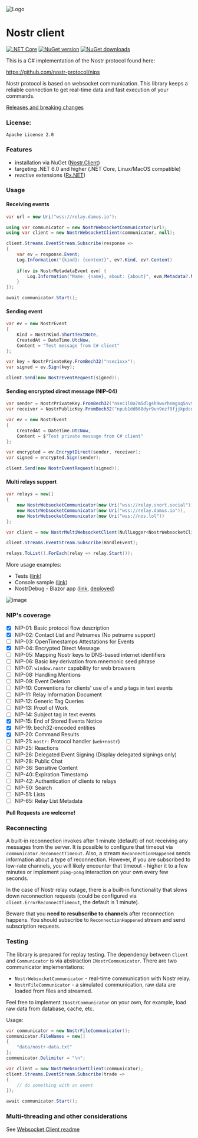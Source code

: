 ![Logo](https://raw.githubusercontent.com/Marfusios/nostr-client/master/nostr.png)
# Nostr client 
[![.NET Core](https://github.com/Marfusios/nostr-client/actions/workflows/dotnet-core.yml/badge.svg)](https://github.com/Marfusios/nostr-client/actions/workflows/dotnet-core.yml) [![NuGet version](https://badge.fury.io/nu/Nostr.Client.svg)](https://badge.fury.io/nu/Nostr.Client) [![NuGet downloads](https://img.shields.io/nuget/dt/Nostr.Client)](https://www.nuget.org/packages/Nostr.Client)

This is a C# implementation of the Nostr protocol found here:

https://github.com/nostr-protocol/nips

Nostr protocol is based on websocket communication. 
This library keeps a reliable connection to get real-time data and fast execution of your commands. 

[Releases and breaking changes](https://github.com/Marfusios/nostr-client/releases)

### License: 
    Apache License 2.0

### Features

* installation via NuGet ([Nostr.Client](https://www.nuget.org/packages/Nostr.Client))
* targeting .NET 6.0 and higher (.NET Core, Linux/MacOS compatible)
* reactive extensions ([Rx.NET](https://github.com/Reactive-Extensions/Rx.NET))

### Usage

#### Receiving events

```csharp
var url = new Uri("wss://relay.damus.io");

using var communicator = new NostrWebsocketCommunicator(url);
using var client = new NostrWebsocketClient(communicator, null);

client.Streams.EventStream.Subscribe(response =>
{
    var ev = response.Event;
    Log.Information("{kind}: {content}", ev?.Kind, ev?.Content)
            
    if(ev is NostrMetadataEvent evm) {
        Log.Information("Name: {name}, about: {about}", evm.Metadata?.Name, evm.Metadata?.About);
    }
});

await communicator.Start();
```

#### Sending event

```csharp
var ev = new NostrEvent
{
    Kind = NostrKind.ShortTextNote,
    CreatedAt = DateTime.UtcNow,
    Content = "Test message from C# client"
};

var key = NostrPrivateKey.FromBech32("nsec1xxx");
var signed = ev.Sign(key);

client.Send(new NostrEventRequest(signed));
```

#### Sending encrypted direct message (NIP-04)

```csharp
var sender = NostrPrivateKey.FromBech32("nsec1l0a7m5dlg4h9wurhnmgsq5nv9cqyvdwsutk4yf3w4fzzaqw7n80ssdfzkg");
var receiver = NostrPublicKey.FromBech32("npub1dd668dyr9un9nzf9fjjkpdcqmge584c86gceu7j97nsp4lj2pscs0xk075");

var ev = new NostrEvent
{
    CreatedAt = DateTime.UtcNow,
    Content = $"Test private message from C# client"
};

var encrypted = ev.EncryptDirect(sender, receiver);
var signed = encrypted.Sign(sender);

client.Send(new NostrEventRequest(signed));
```

#### Multi relays support

```csharp
var relays = new[]
{
    new NostrWebsocketCommunicator(new Uri("wss://relay.snort.social")),
    new NostrWebsocketCommunicator(new Uri("wss://relay.damus.io")),
    new NostrWebsocketCommunicator(new Uri("wss://nos.lol"))
};

var client = new NostrMultiWebsocketClient(NullLogger<NostrWebsocketClient>.Instance, relays);

client.Streams.EventStream.Subscribe(HandleEvent);

relays.ToList().ForEach(relay => relay.Start());
```

More usage examples:
* Tests ([link](tests/Nostr.Client.Tests))
* Console sample ([link](test_integration/Nostr.Client.Sample.Console/Program.cs))
* NostrDebug - Blazor app ([link](apps/nostr-debug/NostrDebug.Web), [deployed](https://nostrdebug.com))

![image](https://raw.githubusercontent.com/Marfusios/nostr-client/master/apps/nostr-debug/NostrDebug.Web/wwwroot/nostr-preview.png)

### NIP's coverage

- [x] NIP-01: Basic protocol flow description
- [x] NIP-02: Contact List and Petnames (No petname support)
- [ ] NIP-03: OpenTimestamps Attestations for Events
- [x] NIP-04: Encrypted Direct Message
- [ ] NIP-05: Mapping Nostr keys to DNS-based internet identifiers
- [ ] NIP-06: Basic key derivation from mnemonic seed phrase
- [ ] NIP-07: `window.nostr` capability for web browsers
- [ ] NIP-08: Handling Mentions
- [ ] NIP-09: Event Deletion
- [ ] NIP-10: Conventions for clients' use of `e` and `p` tags in text events
- [ ] NIP-11: Relay Information Document
- [ ] NIP-12: Generic Tag Queries
- [ ] NIP-13: Proof of Work
- [ ] NIP-14: Subject tag in text events
- [x] NIP-15: End of Stored Events Notice
- [x] NIP-19: bech32-encoded entities
- [x] NIP-20: Command Results
- [ ] NIP-21: `nostr:` Protocol handler (`web+nostr`)
- [ ] NIP-25: Reactions
- [ ] NIP-26: Delegated Event Signing (Display delegated signings only)
- [ ] NIP-28: Public Chat
- [ ] NIP-36: Sensitive Content
- [ ] NIP-40: Expiration Timestamp
- [ ] NIP-42: Authentication of clients to relays
- [ ] NIP-50: Search
- [ ] NIP-51: Lists
- [ ] NIP-65: Relay List Metadata

**Pull Requests are welcome!**

### Reconnecting

A built-in reconnection invokes after 1 minute (default) of not receiving any messages from the server. 
It is possible to configure that timeout via `communicator.ReconnectTimeout`. 
Also, a stream `ReconnectionHappened` sends information about a type of reconnection. 
However, if you are subscribed to low-rate channels, you will likely encounter that timeout - higher it to a few minutes or implement `ping-pong` interaction on your own every few seconds. 

In the case of Nostr relay outage, there is a built-in functionality that slows down reconnection requests 
(could be configured via `client.ErrorReconnectTimeout`, the default is 1 minute).

Beware that you **need to resubscribe to channels** after reconnection happens. You should subscribe to `ReconnectionHappened` stream and send subscription requests. 

### Testing

The library is prepared for replay testing. The dependency between `Client` and `Communicator` is via abstraction `INostrCommunicator`. There are two communicator implementations: 
* `NostrWebsocketCommunicator` - real-time communication with Nostr relay.
* `NostrFileCommunicator` - a simulated communication, raw data are loaded from files and streamed.

Feel free to implement `INostrCommunicator` on your own, for example, load raw data from database, cache, etc. 

Usage: 

```csharp
var communicator = new NostrFileCommunicator();
communicator.FileNames = new[]
{
    "data/nostr-data.txt"
};
communicator.Delimiter = "\n";

var client = new NostrWebsocketClient(communicator);
client.Streams.EventStream.Subscribe(trade =>
{
    // do something with an event
});

await communicator.Start();
```

### Multi-threading and other considerations

See [Websocket Client readme](https://github.com/Marfusios/websocket-client#multi-threading)
